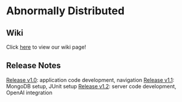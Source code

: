 # Abnormally Distributed

## Wiki
Click [here](https://git.uwaterloo.ca/k57hu/abnormally-distributed/-/wikis/Project-Proposal) to view our wiki page!

## Release Notes
[Release v1.0](https://git.uwaterloo.ca/k57hu/abnormally-distributed/-/blob/main/releases/v1.0-release-notes.md?ref_type=heads): application code development, navigation
[Release v1.1](https://git.uwaterloo.ca/k57hu/abnormally-distributed/-/blob/main/releases/v1.1-release-notes.md?ref_type=heads): MongoDB setup, JUnit setup
[Release v1.2](https://git.uwaterloo.ca/k57hu/abnormally-distributed/-/blob/main/releases/v1.2-release-notes.md?ref_type=heads): server code development, OpenAI integration
